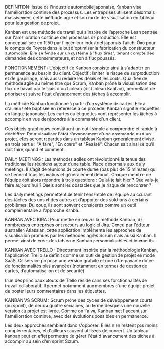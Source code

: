 DEFINITION:
Issue de l'industrie automobile japonaise, Kanban vise l'amélioration continue des processus.
Les entreprises utilisent désormais massivement cette méthode agile et son mode de visualisation en tableau pour leur gestion de projet.

Kanban est une méthode de travail qui s’inspire de l’approche Lean centrée sur l'amélioration continue des processus de production.
Elle est conceptualisée en 1950 par l'ingénieur industriel japonais Taiichi Ōno pour le compte de Toyota dans le but d'optimiser la fabrication du constructeur automobile.
Elle se fonde sur un système à "flux tirés", tenant compte des demandes des consommateurs, et non à flux poussés.

FONCTIONNEMENT : 
L'objectif de Kanban consiste ainsi à s'adapter en permanence au besoin du client.
Objectif : limiter le risque de surproduction et de gaspillage, mais aussi réduire les délais et les coûts.
Qualifiée de méthode agile au même titre que Scrum, Kanban prône la visualisation des flux de travail par le biais d'un tableau (dit tableau Kanban),
permettant de prioriser et suivre l'état d'avancement des tâches à accomplir.

La méthode Kanban fonctionne à partir d’un système de cartes.
Elle a d'ailleurs été baptisée en référence à ce procédé.
Kanban signifie étiquettes en langue japonaise.
Les cartes ou étiquettes vont représenter les tâches à accomplir en vue de répondre à la commande d'un client.

Ces objets graphiques constituent un outil simple à comprendre et rapide à déchiffrer.
Pour visualiser l'état d'avancement d'une commande ou d'un projet,
elles seront réparties dans un tableau Kanban généralement divisé en trois partie :
"A faire", "En cours" et "Réalisé".
Chacun sait ainsi ce qu’il doit faire, quand et comment.  

DAILY MEETINGS :
Les méthodes agiles ont révolutionné la tenue des traditionnelles réunions autour d’une table.
Place désormais aux daily meetings.
Il s’agit de réunions de courte durée (pas plus de 15 minutes) qui se tiennent tous les matins et généralement débout.
Chaque membre de l’équipe doit alors répondre à trois questions :
Qu’ai-je fait hier ? Que vais-je faire aujourd’hui ? Quels sont les obstacles que je risque de rencontrer ?

Les daily meetings permettent de tenir l’ensemble de l’équipe au courant des tâches des uns et des autres et d’apporter des solutions à certains problèmes.
Du coup, ils sont souvent considérés comme un outil complémentaire à l'approche Kanba.

KANBAN AVEC KIRA :
Pour mettre en œuvre la méthode Kanban, de nombreuses entreprises ont recours au logiciel Jira.
Conçu par l’éditeur australien Atlassian, cette application implémente les approches de visualisation promues par les méthodes agiles Scrum mais aussi Kanban.
Il permet ainsi de créer des tableaux Kanban personnalisables et interactifs.

KANBAN AVEC TRELLO : 
Directement inspirée par la méthodologie Kanban, l'application Trello se définit comme un outil de gestion de projet en mode SaaS.
Ce service propose une version gratuite et une offre payante dotée de fonctionnalités plus avancées
(notamment en termes de gestion de cartes, d'automatisation et de sécurité).

L’un des principaux atouts de Trello réside dans ses fonctionnalités de travail collaboratif.
Il permet notamment aux membres d'une équipe projet de poster leurs commentaires dans les étiquettes.

KANBAN VS SCRUM :
Scrum prône des cycles de développement courts (ou sprint), de deux à quatre semaines,
au terme desquels une nouvelle version du projet est livrée.
Comme on l'a vu, Kanban met l'accent sur l'amélioration continue, avec des évolutions possibles en permanence.

Les deux approches semblent donc s'opposer.
Elles n'en restent pas moins complémentaires, et d'ailleurs souvent utilisées de concert.
Un tableau kanban peut en effet permettre de gérer l'état d'avancement des tâches à accomplir au sein d'un sprint Scrum.